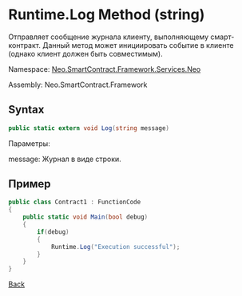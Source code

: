 # Runtime.Log Method (string)

Отправляет сообщение журнала клиенту, выполняющему смарт-контракт. Данный метод может инициировать событие в клиенте (однако клиент должен быть совместимым).

Namespace: [Neo.SmartContract.Framework.Services.Neo](../../neo.md)

Assembly: Neo.SmartContract.Framework

## Syntax

```c#
public static extern void Log(string message)
```

Параметры: 

message: Журнал в виде строки.

## Пример

```c#
public class Contract1 : FunctionCode
{
    public static void Main(bool debug)
    {
        if(debug)
        {
            Runtime.Log("Execution successful");
        }
    }
}
```



[Back](../Runtime.md)